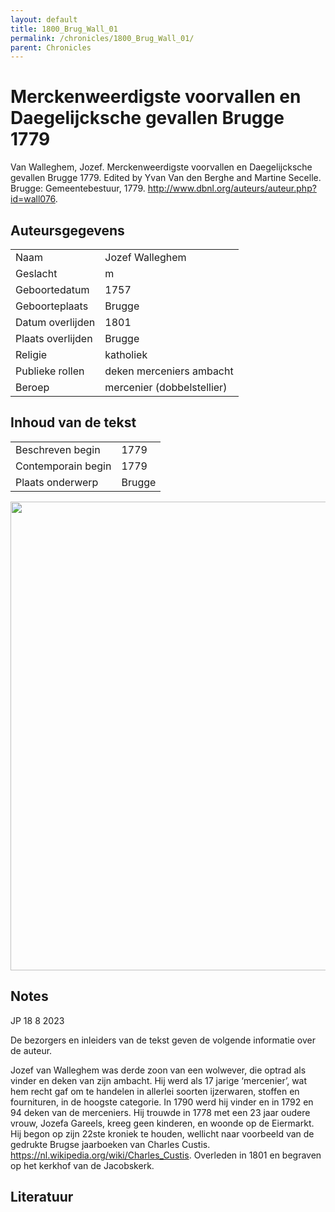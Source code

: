 ```yaml
---
layout: default
title: 1800_Brug_Wall_01
permalink: /chronicles/1800_Brug_Wall_01/
parent: Chronicles
--- 
```



# Merckenweerdigste voorvallen en Daegelijcksche gevallen Brugge 1779 

Van Walleghem, Jozef. Merckenweerdigste voorvallen en Daegelijcksche gevallen Brugge 1779. Edited by Yvan Van den Berghe and Martine Secelle. Brugge: Gemeentebestuur, 1779. http://www.dbnl.org/auteurs/auteur.php?id=wall076. 

## Auteursgegevens 

| | | 
| --------------- | --------------- | 
| Naam | Jozef Walleghem | 
| Geslacht | m | 
| Geboortedatum | 1757 | 
| Geboorteplaats | Brugge | 
| Datum overlijden | 1801 | 
| Plaats overlijden | Brugge | 
| Religie | katholiek | 
| Publieke rollen | deken merceniers ambacht | 
| Beroep | mercenier (dobbelstellier) | 

## Inhoud van de tekst 

| | | 
| --------------- | --------------- | 
| Beschreven begin | 1779 | 
| Contemporain begin | 1779 | 
| Plaats onderwerp | Brugge | 

[<img src="..\..\barplots_chronicles\1800_Brug_Wall_01.jpg" width="750"/>](..\..\barplots_chronicles\1800_Brug_Wall_01.jpg) 

## Notes 

JP 18 8 2023

De bezorgers en inleiders van de tekst geven de volgende informatie over de
auteur.

Jozef van Walleghem was derde zoon van een wolwever, die optrad als vinder en
deken van zijn ambacht. Hij werd als 17  jarige ‘mercenier’, wat hem recht gaf
om te handelen in allerlei soorten ijzerwaren, stoffen en fournituren, in de
hoogste categorie. In 1790 werd hij vinder en in 1792 en 94 deken van de
merceniers. Hij trouwde in 1778 met een 23 jaar oudere vrouw, Jozefa Gareels,
kreeg geen kinderen, en woonde op de Eiermarkt. Hij begon op zijn 22ste
kroniek te houden, wellicht naar voorbeeld van de gedrukte Brugse jaarboeken
van Charles Custis.  <https://nl.wikipedia.org/wiki/Charles_Custis>. Overleden
in 1801 en begraven op het kerkhof van de Jacobskerk.



## Literatuur 

